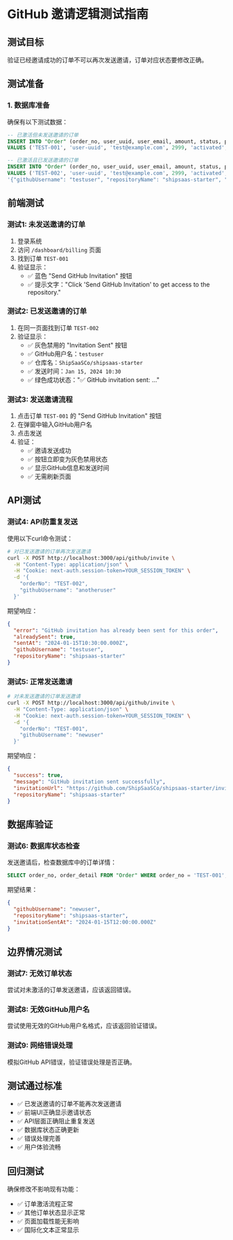 # GitHub 邀请逻辑测试指南

## 测试目标
验证已经邀请成功的订单不可以再次发送邀请，订单对应状态要修改正确。

## 测试准备

### 1. 数据库准备
确保有以下测试数据：

```sql
-- 已激活但未发送邀请的订单
INSERT INTO "Order" (order_no, user_uuid, user_email, amount, status, product_name, order_detail) 
VALUES ('TEST-001', 'user-uuid', 'test@example.com', 2999, 'activated', 'Pro Plan', '{}');

-- 已激活且已发送邀请的订单
INSERT INTO "Order" (order_no, user_uuid, user_email, amount, status, product_name, order_detail) 
VALUES ('TEST-002', 'user-uuid', 'test@example.com', 2999, 'activated', 'Pro Plan', 
'{"githubUsername": "testuser", "repositoryName": "shipsaas-starter", "invitationSentAt": "2024-01-15T10:30:00.000Z"}');
```

## 前端测试

### 测试1: 未发送邀请的订单
1. 登录系统
2. 访问 `/dashboard/billing` 页面
3. 找到订单 `TEST-001`
4. 验证显示：
   - ✅ 蓝色 "Send GitHub Invitation" 按钮
   - ✅ 提示文字："Click 'Send GitHub Invitation' to get access to the repository."

### 测试2: 已发送邀请的订单
1. 在同一页面找到订单 `TEST-002`
2. 验证显示：
   - ✅ 灰色禁用的 "Invitation Sent" 按钮
   - ✅ GitHub用户名：`testuser`
   - ✅ 仓库名：`ShipSaaSCo/shipsaas-starter`
   - ✅ 发送时间：`Jan 15, 2024 10:30`
   - ✅ 绿色成功状态："✅ GitHub invitation sent: ..."

### 测试3: 发送邀请流程
1. 点击订单 `TEST-001` 的 "Send GitHub Invitation" 按钮
2. 在弹窗中输入GitHub用户名
3. 点击发送
4. 验证：
   - ✅ 邀请发送成功
   - ✅ 按钮立即变为灰色禁用状态
   - ✅ 显示GitHub信息和发送时间
   - ✅ 无需刷新页面

## API测试

### 测试4: API防重复发送
使用以下curl命令测试：

```bash
# 对已发送邀请的订单再次发送邀请
curl -X POST http://localhost:3000/api/github/invite \
  -H "Content-Type: application/json" \
  -H "Cookie: next-auth.session-token=YOUR_SESSION_TOKEN" \
  -d '{
    "orderNo": "TEST-002",
    "githubUsername": "anotheruser"
  }'
```

期望响应：
```json
{
  "error": "GitHub invitation has already been sent for this order",
  "alreadySent": true,
  "sentAt": "2024-01-15T10:30:00.000Z",
  "githubUsername": "testuser",
  "repositoryName": "shipsaas-starter"
}
```

### 测试5: 正常发送邀请
```bash
# 对未发送邀请的订单发送邀请
curl -X POST http://localhost:3000/api/github/invite \
  -H "Content-Type: application/json" \
  -H "Cookie: next-auth.session-token=YOUR_SESSION_TOKEN" \
  -d '{
    "orderNo": "TEST-001",
    "githubUsername": "newuser"
  }'
```

期望响应：
```json
{
  "success": true,
  "message": "GitHub invitation sent successfully",
  "invitationUrl": "https://github.com/ShipSaaSCo/shipsaas-starter/invitations",
  "repositoryName": "shipsaas-starter"
}
```

## 数据库验证

### 测试6: 数据库状态检查
发送邀请后，检查数据库中的订单详情：

```sql
SELECT order_no, order_detail FROM "Order" WHERE order_no = 'TEST-001';
```

期望结果：
```json
{
  "githubUsername": "newuser",
  "repositoryName": "shipsaas-starter", 
  "invitationSentAt": "2024-01-15T12:00:00.000Z"
}
```

## 边界情况测试

### 测试7: 无效订单状态
尝试对未激活的订单发送邀请，应该返回错误。

### 测试8: 无效GitHub用户名
尝试使用无效的GitHub用户名格式，应该返回验证错误。

### 测试9: 网络错误处理
模拟GitHub API错误，验证错误处理是否正确。

## 测试通过标准

- ✅ 已发送邀请的订单不能再次发送邀请
- ✅ 前端UI正确显示邀请状态
- ✅ API层面正确阻止重复发送
- ✅ 数据库状态正确更新
- ✅ 错误处理完善
- ✅ 用户体验流畅

## 回归测试

确保修改不影响现有功能：
- ✅ 订单激活流程正常
- ✅ 其他订单状态显示正常
- ✅ 页面加载性能无影响
- ✅ 国际化文本正常显示

